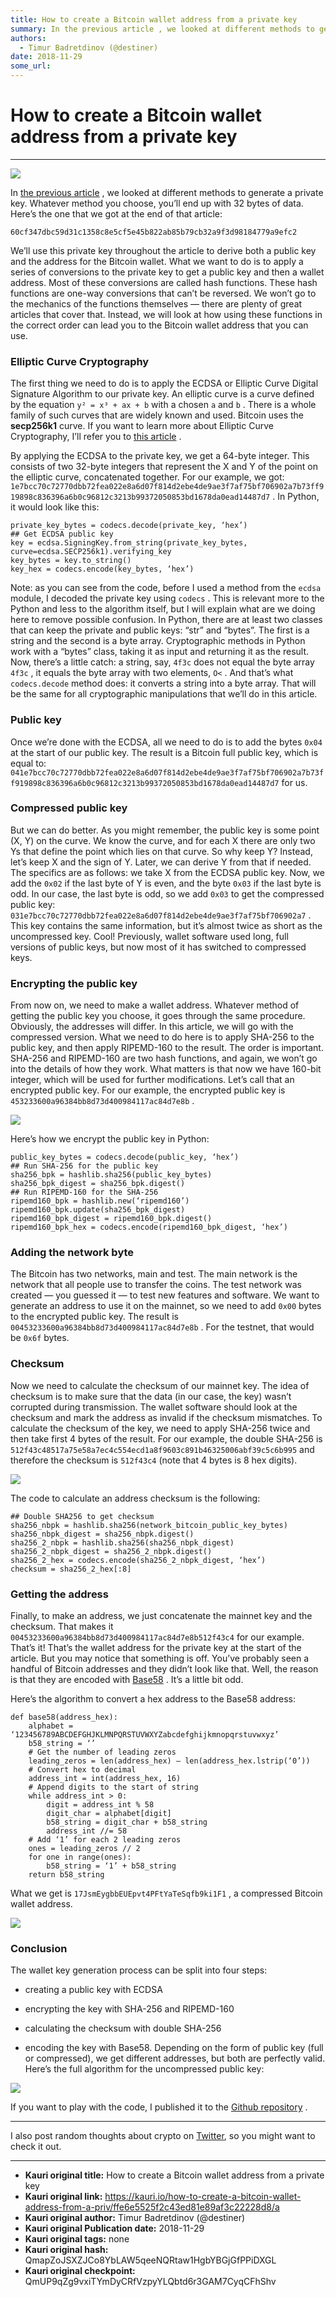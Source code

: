 ```yaml
---
title: How to create a Bitcoin wallet address from a private key
summary: In the previous article , we looked at different methods to generate a private key. Whatever method you choose, you’ll end up with 32 bytes of data. Here’s the one that we got at the end of that article- 60cf347dbc59d31c1358c8e5cf5e45b822ab85b79cb32a9f3d98184779a9efc2 We’ll use this private key throughout the article to derive both a public key and the address for the Bitcoin wallet. What we want to do is to apply a series of conversions to the private key to get a public key and then a wallet a
authors:
  - Timur Badretdinov (@destiner)
date: 2018-11-29
some_url: 
---
```


# How to create a Bitcoin wallet address from a private key



----


![](https://ipfs.infura.io/ipfs/Qmbzq8wFSvgiJZTY8XKYBt9bzWCSnJmGsGR232Wtk44aMS)

In 
[the previous article](https://medium.freecodecamp.org/how-to-generate-your-very-own-bitcoin-private-key-7ad0f4936e6c)
 , we looked at different methods to generate a private key. Whatever method you choose, you’ll end up with 32 bytes of data. Here’s the one that we got at the end of that article:

 
`60cf347dbc59d31c1358c8e5cf5e45b822ab85b79cb32a9f3d98184779a9efc2`
 
We’ll use this private key throughout the article to derive both a public key and the address for the Bitcoin wallet.
What we want to do is to apply a series of conversions to the private key to get a public key and then a wallet address. Most of these conversions are called hash functions. These hash functions are one-way conversions that can’t be reversed. We won’t go to the mechanics of the functions themselves — there are plenty of great articles that cover that. Instead, we will look at how using these functions in the correct order can lead you to the Bitcoin wallet address that you can use.

### Elliptic Curve Cryptography
The first thing we need to do is to apply the ECDSA or Elliptic Curve Digital Signature Algorithm to our private key. An elliptic curve is a curve defined by the equation 
`y² = x³ + ax + b`
 with a chosen 
`a`
 and 
`b`
 . There is a whole family of such curves that are widely known and used. Bitcoin uses the 
**secp256k1**
 curve. If you want to learn more about Elliptic Curve Cryptography, I’ll refer you to 
[this article](https://hackernoon.com/what-is-the-math-behind-elliptic-curve-cryptography-f61b25253da3)
 .


By applying the ECDSA to the private key, we get a 64-byte integer. This consists of two 32-byte integers that represent the X and Y of the point on the elliptic curve, concatenated together.
For our example, we got: 
`1e7bcc70c72770dbb72fea022e8a6d07f814d2ebe4de9ae3f7af75bf706902a7b73ff919898c836396a6b0c96812c3213b99372050853bd1678da0ead14487d7`
 .
In Python, it would look like this:

```
private_key_bytes = codecs.decode(private_key, ‘hex’)
## Get ECDSA public key
key = ecdsa.SigningKey.from_string(private_key_bytes, curve=ecdsa.SECP256k1).verifying_key
key_bytes = key.to_string()
key_hex = codecs.encode(key_bytes, ‘hex’)
```


Note: as you can see from the code, before I used a method from the 
`ecdsa`
 module, I decoded the private key using 
`codecs`
 . This is relevant more to the Python and less to the algorithm itself, but I will explain what are we doing here to remove possible confusion.
In Python, there are at least two classes that can keep the private and public keys: “str” and “bytes”. The first is a string and the second is a byte array. Cryptographic methods in Python work with a “bytes” class, taking it as input and returning it as the result.
Now, there’s a little catch: a string, say, 
`4f3c`
 does not equal the byte array 
`4f3c`
 , it equals the byte array with two elements, 
`O<`
 . And that’s what 
`codecs.decode`
 method does: it converts a string into a byte array. That will be the same for all cryptographic manipulations that we’ll do in this article.

### Public key
Once we’re done with the ECDSA, all we need to do is to add the bytes 
`0x04`
 at the start of our public key. The result is a Bitcoin full public key, which is equal to: 
`041e7bcc70c72770dbb72fea022e8a6d07f814d2ebe4de9ae3f7af75bf706902a7b73ff919898c836396a6b0c96812c3213b99372050853bd1678da0ead14487d7`
 for us.

### Compressed public key
But we can do better. As you might remember, the public key is some point (X, Y) on the curve. We know the curve, and for each X there are only two Ys that define the point which lies on that curve. So why keep Y? Instead, let’s keep X and the sign of Y. Later, we can derive Y from that if needed.
The specifics are as follows: we take X from the ECDSA public key. Now, we add the 
`0x02`
 if the last byte of Y is even, and the byte 
`0x03`
 if the last byte is odd.
In our case, the last byte is odd, so we add 
`0x03`
 to get the compressed public key: 
`031e7bcc70c72770dbb72fea022e8a6d07f814d2ebe4de9ae3f7af75bf706902a7`
 . This key contains the same information, but it’s almost twice as short as the uncompressed key. Cool!
Previously, wallet software used long, full versions of public keys, but now most of it has switched to compressed keys.

### Encrypting the public key
From now on, we need to make a wallet address. Whatever method of getting the public key you choose, it goes through the same procedure. Obviously, the addresses will differ. In this article, we will go with the compressed version.
What we need to do here is to apply SHA-256 to the public key, and then apply RIPEMD-160 to the result. The order is important.
SHA-256 and RIPEMD-160 are two hash functions, and again, we won’t go into the details of how they work. What matters is that now we have 160-bit integer, which will be used for further modifications. Let’s call that an encrypted public key. For our example, the encrypted public key is 
`453233600a96384bb8d73d400984117ac84d7e8b`
 .

![](https://ipfs.infura.io/ipfs/QmSSGzBbPBp1QsTypEYbE9o5Sv6s9WmkPMtjHMaarfkKm5)

Here’s how we encrypt the public key in Python:

```
public_key_bytes = codecs.decode(public_key, ‘hex’)
## Run SHA-256 for the public key
sha256_bpk = hashlib.sha256(public_key_bytes)
sha256_bpk_digest = sha256_bpk.digest()
## Run RIPEMD-160 for the SHA-256
ripemd160_bpk = hashlib.new(‘ripemd160’)
ripemd160_bpk.update(sha256_bpk_digest)
ripemd160_bpk_digest = ripemd160_bpk.digest()
ripemd160_bpk_hex = codecs.encode(ripemd160_bpk_digest, ‘hex’)
```



### Adding the network byte
The Bitcoin has two networks, main and test. The main network is the network that all people use to transfer the coins. The test network was created — you guessed it — to test new features and software.
We want to generate an address to use it on the mainnet, so we need to add 
`0x00`
 bytes to the encrypted public key. The result is 
`00453233600a96384bb8d73d400984117ac84d7e8b`
 . For the testnet, that would be 
`0x6f`
 bytes.

### Checksum
Now we need to calculate the checksum of our mainnet key. The idea of checksum is to make sure that the data (in our case, the key) wasn’t corrupted during transmission. The wallet software should look at the checksum and mark the address as invalid if the checksum mismatches.
To calculate the checksum of the key, we need to apply SHA-256 twice and then take first 4 bytes of the result. For our example, the double SHA-256 is 
`512f43c48517a75e58a7ec4c554ecd1a8f9603c891b46325006abf39c5c6b995`
 and therefore the checksum is 
`512f43c4`
 (note that 4 bytes is 8 hex digits).

![](https://ipfs.infura.io/ipfs/QmXFeBtrFx3tjimVkCySq8T8whREL9NvbUXqx64b3kMcAF)

The code to calculate an address checksum is the following:

```
## Double SHA256 to get checksum
sha256_nbpk = hashlib.sha256(network_bitcoin_public_key_bytes)
sha256_nbpk_digest = sha256_nbpk.digest()
sha256_2_nbpk = hashlib.sha256(sha256_nbpk_digest)
sha256_2_nbpk_digest = sha256_2_nbpk.digest()
sha256_2_hex = codecs.encode(sha256_2_nbpk_digest, ‘hex’)
checksum = sha256_2_hex[:8]
```



### Getting the address
Finally, to make an address, we just concatenate the mainnet key and the checksum. That makes it 
`00453233600a96384bb8d73d400984117ac84d7e8b512f43c4`
 for our example.
That’s it! That’s the wallet address for the private key at the start of the article.
But you may notice that something is off. You’ve probably seen a handful of Bitcoin addresses and they didn’t look like that. Well, the reason is that they are encoded with 
[Base58](https://en.wikipedia.org/wiki/Base58)
 . It’s a little bit odd.

Here’s the algorithm to convert a hex address to the Base58 address:

```
def base58(address_hex):
    alphabet = ‘123456789ABCDEFGHJKLMNPQRSTUVWXYZabcdefghijkmnopqrstuvwxyz’
    b58_string = ‘’
    # Get the number of leading zeros
    leading_zeros = len(address_hex) — len(address_hex.lstrip(‘0’))
    # Convert hex to decimal
    address_int = int(address_hex, 16)
    # Append digits to the start of string
    while address_int > 0:
        digit = address_int % 58
        digit_char = alphabet[digit]
        b58_string = digit_char + b58_string
        address_int //= 58
    # Add ‘1’ for each 2 leading zeros
    ones = leading_zeros // 2
    for one in range(ones):
        b58_string = ‘1’ + b58_string
    return b58_string
```


What we get is 
`17JsmEygbbEUEpvt4PFtYaTeSqfb9ki1F1`
 , a compressed Bitcoin wallet address.

![](https://ipfs.infura.io/ipfs/QmfSVZwHq9DKyaA2aCre37seyd4qiV4D9SUzo8rVimmzsq)


### Conclusion
The wallet key generation process can be split into four steps:



 * creating a public key with ECDSA

 * encrypting the key with SHA-256 and RIPEMD-160

 * calculating the checksum with double SHA-256

 * encoding the key with Base58.
Depending on the form of public key (full or compressed), we get different addresses, but both are perfectly valid.
Here’s the full algorithm for the uncompressed public key:

![](https://ipfs.infura.io/ipfs/QmUbtbDaxnBNy4o8a8p4ZwBpU9Sq7gMhsmqodgUw8S8EyL)

If you want to play with the code, I published it to the 
[Github repository](https://github.com/Destiner/blocksmith)
 .

----

I also post random thoughts about crypto on  [Twitter](https://twitter.com/DestinerX), so you might want to check it out.




---

- **Kauri original title:** How to create a Bitcoin wallet address from a private key
- **Kauri original link:** https://kauri.io/how-to-create-a-bitcoin-wallet-address-from-a-priv/ffe6e5525f2c43ed81e89af3c22228d8/a
- **Kauri original author:** Timur Badretdinov (@destiner)
- **Kauri original Publication date:** 2018-11-29
- **Kauri original tags:** none
- **Kauri original hash:** QmapZoJSXZJCo8YbLAW5qeeNQRtaw1HgbYBGjGfPPiDXGL
- **Kauri original checkpoint:** QmUP9qZg9vxiTYmDyCRfVzpyYLQbtd6r3GAM7CyqCFhShv



